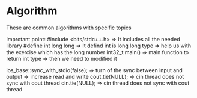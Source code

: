 # Algorithm
These are common algorithms with specific topics

Improtant point:
#include <bits/stdc++.h>    => It includes all the needed library
#define int long long       => It defind int is long long type => help us with the exercise which has the long number
int32_t main()              => main function to return int type => then we need to modified it

ios_base::sync_with_stdio(false);   => turn of the sync between input and output => increase read and write
cout.tie(NULL);                     => cin thread does not sync with cout thread
cin.tie(NULL);                      => cin thread does not sync with cout thread